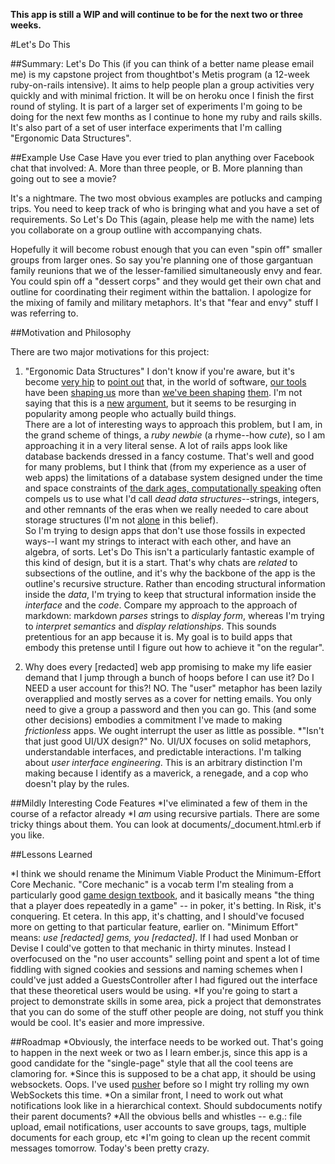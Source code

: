 __This app is still a WIP and will continue to be for the next two or three
weeks.__

#Let's Do This

##Summary:
  Let's Do This (if you can think of a better name please email me) is my
capstone project from thoughtbot's Metis program (a 12-week ruby-on-rails
intensive). It aims to help people plan a group activities very quickly and with
minimal friction. It will be on heroku once I finish the first round of styling.
It is part of a larger set of experiments I'm going to be doing for the next few
months as I continue to hone my ruby and rails skills. It's also part of a set
of user interface experiments that I'm calling "Ergonomic Data Structures".

##Example Use Case
Have you ever tried to plan anything over Facebook chat that involved:
  A. More than three people, or
  B. More planning than going out to see a movie?

It's a nightmare. The two most obvious examples are potlucks and camping trips.
You need to keep track of who is bringing what and you have a set of
requirements. So Let's Do This (again, please help me with the name) lets you
collaborate on a group outline with accompanying chats.

Hopefully it will become robust enough that you can even "spin off" smaller
groups from larger ones. So say you're planning one of those gargantuan family
reunions that we of the lesser-familied simultaneously envy and fear. You could
spin off a "dessert corps" and they would get their own chat and outline for
coordinating their regiment within the battalion. I apologize for the mixing of
family and military metaphors. It's that "fear and envy" stuff I was referring
to.

##Motivation and Philosophy

There are two major motivations for this project:

1. "Ergonomic Data Structures"
  I don't know if you're aware, but it's become [very
hip](http://vimeo.com/64895205) to [point out](http://vimeo.com/36579366) that,
in the world of software,
[our tools](https://www.youtube.com/watch?v=52SVAMM3V78) have been [shaping
us](http://vimeo.com/71278954) more than [we've been
shaping](http://vimeo.com/67076984)
[them](http://www.softdistrict.com/wp-content/uploads/2009/11/medical-software2.jpg).
I'm not saying that this is a [new](http://en.wikipedia.org/wiki/Alan_Kay)
[argument](http://en.wikipedia.org/wiki/Douglas_Engelbart), but it seems to be
resurging in popularity among people who actually build things.  
  There are a lot of interesting ways to approach this problem, but I am, in the
grand scheme of things, a *ruby newbie* (a rhyme--how *cute*), so I am
approaching it in a very literal sense. A lot of rails apps look like database
backends dressed in a fancy costume. That's well and good for many problems, but
I think that (from my experience as a user of web apps) the limitations of a
database system designed under the time and space constraints of [the dark ages,
computationally speaking](http://en.wikipedia.org/wiki/SQL#History) often
compels us to use what I'd call *dead data structures*--strings, integers, and
other remnants of the eras when we really needed to care about storage
structures (I'm not [alone](https://www.youtube.com/watch?v=Cym4TZwTCNU
) in this belief).  
  So I'm trying to design apps that don't use those fossils in
expected ways--I want my strings to interact with each other, and have an
algebra, of sorts. Let's Do This isn't a particularly fantastic example of this
kind of design, but it is a start. That's why chats are *related* to subsections
of the outline, and it's why the backbone of the app is the outline's recursive
structure. Rather than encoding structural information inside the *data*, I'm
trying to keep that structural information inside the *interface* and the
*code*. Compare my approach to the approach of markdown: markdown *parses*
strings to *display form*, whereas I'm trying to *interpret semantics* and
*display relationships*. This sounds pretentious for an app because it is. My
goal is to build apps that embody this pretense until I figure out how to
achieve it "on the regular".

2. Why does every [redacted] web app promising to make my life easier demand
that I jump through a bunch of hoops before I can use it? Do I NEED a user
account for this?! NO. The "user" metaphor has been lazily overapplied and
mostly serves as a cover for netting emails. You only need to give a group a
password and then you can go.
  This (and some other decisions) embodies a commitment I've made to making
*frictionless* apps. We ought interrupt the user as little as possible.
  *"Isn't that just good UI/UX design?"
  No. UI/UX focuses on solid metaphors, understandable interfaces, and
predictable interactions. I'm talking about *user interface engineering*. This
is an arbitrary distinction I'm making because I identify as a maverick, a
renegade, and a cop who doesn't play by the rules.

##Mildly Interesting Code Features
  *I've eliminated a few of them in the course of a refactor already
  *I *am* using recursive partials. There are some tricky things about them. You
can look at documents/_document.html.erb if you like.

##Lessons Learned

  *I think we should rename the Minimum Viable Product the Minimum-Effort Core
Mechanic. "Core mechanic" is a vocab term I'm stealing from a particularly good
[game design textbook](http://en.wikipedia.org/wiki/Rules_of_Play), and it
basically means "the thing that a player does repeatedly in a game" -- in poker,
it's betting. In Risk, it's conquering. Et cetera. In this app, it's chatting,
and I should've focused more on getting to that particular feature, earlier on.
"Minimum Effort" means: *use [redacted] gems, you [redacted]*. If I had used
Monban or Devise I could've gotten to that mechanic in thirty minutes. Instead I
overfocused on the "no user accounts" selling point and spent a lot of time
fiddling with signed cookies and sessions and naming schemes when I could've
just added a GuestsController after I had figured out the interface that these
theoretical users would be using.
  *If you're going to start a project to demonstrate skills in some area, pick a
project that demonstrates that you can do some of the stuff other people are
doing, not stuff you think would be cool. It's easier and more impressive.

##Roadmap
  *Obviously, the interface needs to be worked out. That's going to happen in
the next week or two as I learn ember.js, since this app is a good candidate for
the "single-page" style that all the cool teens are clamoring for.
  *Since this is supposed to be a chat app, it should be using websockets.
Oops. I've used [pusher](https://pusher.com/) before so I might try rolling my
own WebSockets this time.
  *On a similar front, I need to work out what notifications look like in a
hierarchical context. Should subdocuments notify their parent documents?
  *All the obvious bells and whistles -- e.g.: file upload, email notifications,
user accounts to save groups, tags, multiple documents for each group, etc
  *I'm going to clean up the recent commit messages tomorrow. Today's been
pretty crazy.
